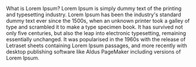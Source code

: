 What is Lorem Ipsum?
Lorem Ipsum is simply dummy text of the printing and typesetting industry. Lorem Ipsum has been the 
industry's standard dummy text ever since the 1500s, when an unknown printer took a galley of type and
 scrambled it to make a type specimen book. It has survived not only five centuries, but also the leap 
into electronic typesetting, remaining essentially unchanged. It was popularised in the 1960s with the 
release of Letraset sheets containing Lorem Ipsum passages, and more recently with desktop publishing 
software like Aldus PageMaker including versions of Lorem Ipsum.